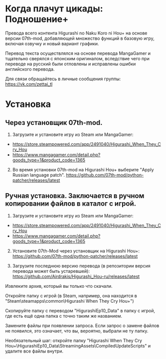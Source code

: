 # Когда плачут цикады: Подношение+
Превода всего контента Higurashi no Naku Koro ni Hou+ на основе версии 07th-mod, добавляющей множество функций в базовую игру, включая озвучку и новый вариант графики.

Перевод текста осуществлялся на основе перевода MangaGamer и тщательно сверялся с японским оригиналом, вследствие чего при переводе на русский были отловлены и исправлены ошибки английского перевода.

Для связи обращайтесь в личные сообщения группы: https://vk.com/zettai_tl

# Установка
## Через установщик 07th-mod.

1. Загрузите и установите игру из Steam или MangaGamer:

* https://store.steampowered.com/app/2491040/Higurashi_When_They_Cry_Hou
* https://www.mangagamer.com/detail.php?goods_type=1&product_code=1365

2. Во время установки 07th-mod на Higurashi Hou+ выберите "Apply Russian language patch".
https://github.com/07th-mod/python-patcher/releases/latest

## Ручная установка. Заключается в ручном копировании файлов в каталог с игрой.

1. Загрузите и установите игру из Steam или MangaGamer:

* https://store.steampowered.com/app/2491040/Higurashi_When_They_Cry_Hou
* https://www.mangagamer.com/detail.php?goods_type=1&product_code=1365

2. Установите 07th-Mod через установщик на Higurashi Hou+:
https://github.com/07th-mod/python-patcher/releases/latest

2. Загрузите последнюю версию перевода (в репозитории версия перевода может быть устаревшей):
https://github.com/Airdrakis/Higurashi_Hou-ru/releases/latest

Извлеките архив, который вы только что скачали.

Откройте папку с игрой (в Steam, например, она находится в "Steam\steamapps\common\Higurashi When They Cry Hou+")

Скопируйте папку с переводом "HigurashiEp10_Data" в папку с игрой, где есть ещё одна папка с точно таким же названием.

Замените файлы при появлении запроса. Если запрос о замене файлов не появился, это означает, что вы, вероятно, выбрали не ту папку.

Необязательный шаг: откройте папку "Higurashi When They Cry Hou+\HigurashiEp10_Data\StreamingAssets\CompiledUpdateScripts" и удалите все файлы внутри.
